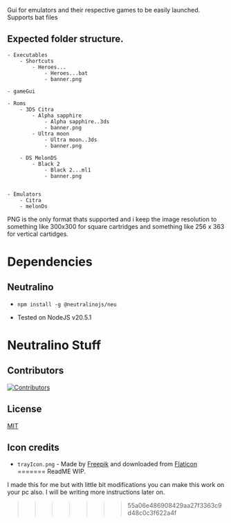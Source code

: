 
Gui for emulators and their respective games to be easily launched. Supports bat files

## Expected folder structure.
```
- Executables
	- Shortcuts
		- Heroes...
			- Heroes...bat
			- banner.png

- gameGui

- Roms
	- 3DS Citra
		- Alpha sapphire
			- Alpha sapphire..3ds
			- banner.png
		- Ultra moon
			- Ultra moon..3ds
			- banner.png

	- DS MelonDS
		- Black 2
			- Black 2...ml1
			- banner.png
  

- Emulators
	- Citra
	- melonDs
```

PNG is the only format thats supported and i keep the image resolution to something like 300x300 for square cartridges and something like 256 x 363 for vertical cartidges.

# Dependencies

## Neutralino
- `npm install -g @neutralinojs/neu`

- Tested on NodeJS v20.5.1


# Neutralino Stuff

## Contributors

[![Contributors](https://contrib.rocks/image?repo=neutralinojs/neutralinojs-minimal)](https://github.com/neutralinojs/neutralinojs-minimal/graphs/contributors)

## License

[MIT](LICENSE)

## Icon credits

- `trayIcon.png` - Made by [Freepik](https://www.freepik.com) and downloaded from [Flaticon](https://www.flaticon.com)
=======
ReadME WIP.

I made this for me but with little bit modifications you can make this work on your pc also. I will be writing more instructions later on.
>>>>>>> 55a06e486908429aa27f3363c9d48c0c3f622a4f
